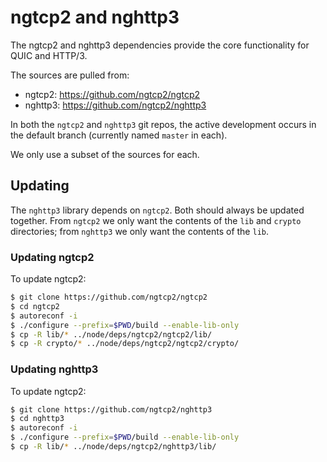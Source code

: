 # ngtcp2 and nghttp3

The ngtcp2 and nghttp3 dependencies provide the core functionality for
QUIC and HTTP/3.

The sources are pulled from:

* ngtcp2: https://github.com/ngtcp2/ngtcp2
* nghttp3: https://github.com/ngtcp2/nghttp3

In both the `ngtcp2` and `nghttp3` git repos, the active development occurs
in the default branch (currently named `master` in each).

We only use a subset of the sources for each.

## Updating

The `nghttp3` library depends on `ngtcp2`. Both should always be updated
together. From `ngtcp2` we only want the contents of the `lib` and `crypto`
directories; from `nghttp3` we only want the contents of the `lib`.

### Updating ngtcp2

To update ngtcp2:

```sh
$ git clone https://github.com/ngtcp2/ngtcp2
$ cd ngtcp2
$ autoreconf -i
$ ./configure --prefix=$PWD/build --enable-lib-only
$ cp -R lib/* ../node/deps/ngtcp2/ngtcp2/lib/
$ cp -R crypto/* ../node/deps/ngtcp2/ngtcp2/crypto/
```

### Updating nghttp3

To update ngtcp2:

```sh
$ git clone https://github.com/ngtcp2/nghttp3
$ cd nghttp3
$ autoreconf -i
$ ./configure --prefix=$PWD/build --enable-lib-only
$ cp -R lib/* ../node/deps/ngtcp2/nghttp3/lib/
```
